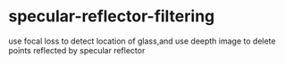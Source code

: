 # specular-reflector-filtering
use focal loss to detect location of glass,and use deepth image to delete points reflected by specular reflector
